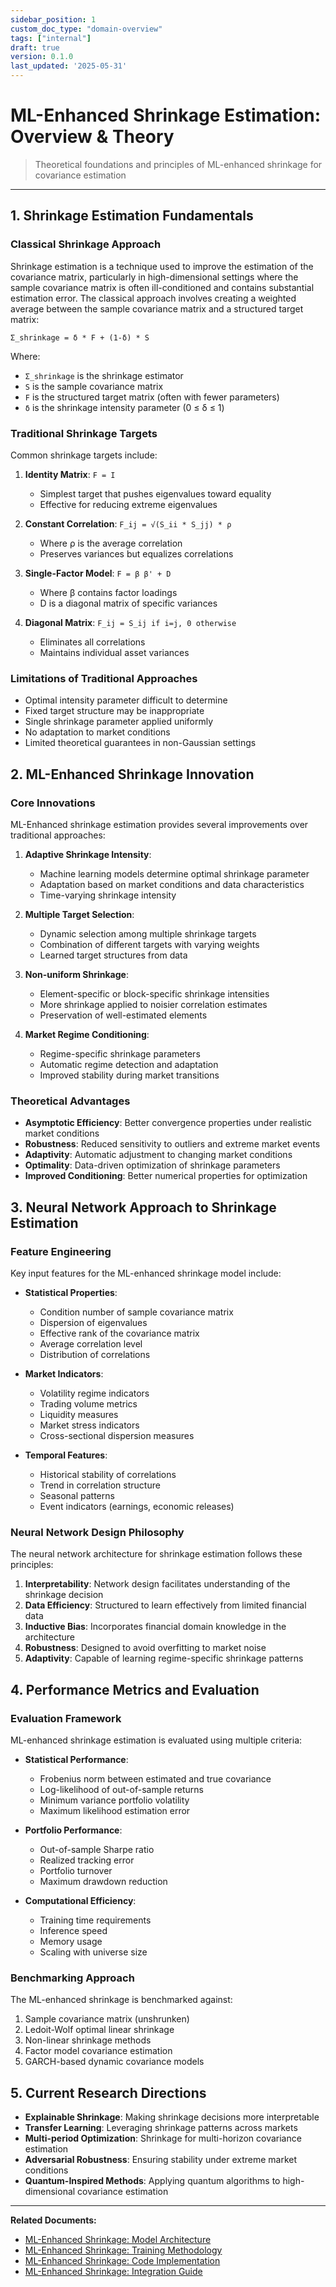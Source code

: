```yaml
---
sidebar_position: 1
custom_doc_type: "domain-overview"
tags: ["internal"]
draft: true
version: 0.1.0
last_updated: '2025-05-31'
---
```


# ML-Enhanced Shrinkage Estimation: Overview & Theory

> Theoretical foundations and principles of ML-enhanced shrinkage for covariance estimation

---

## 1. Shrinkage Estimation Fundamentals

### Classical Shrinkage Approach

Shrinkage estimation is a technique used to improve the estimation of the covariance matrix, particularly in high-dimensional settings where the sample covariance matrix is often ill-conditioned and contains substantial estimation error. The classical approach involves creating a weighted average between the sample covariance matrix and a structured target matrix:

```
Σ_shrinkage = δ * F + (1-δ) * S
```

Where:
- `Σ_shrinkage` is the shrinkage estimator
- `S` is the sample covariance matrix
- `F` is the structured target matrix (often with fewer parameters)
- `δ` is the shrinkage intensity parameter (0 ≤ δ ≤ 1)

### Traditional Shrinkage Targets

Common shrinkage targets include:

1. **Identity Matrix**: `F = I`
   - Simplest target that pushes eigenvalues toward equality
   - Effective for reducing extreme eigenvalues

2. **Constant Correlation**: `F_ij = √(S_ii * S_jj) * ρ`
   - Where ρ is the average correlation
   - Preserves variances but equalizes correlations

3. **Single-Factor Model**: `F = β β' + D`
   - Where β contains factor loadings
   - D is a diagonal matrix of specific variances

4. **Diagonal Matrix**: `F_ij = S_ij if i=j, 0 otherwise`
   - Eliminates all correlations
   - Maintains individual asset variances

### Limitations of Traditional Approaches

* Optimal intensity parameter difficult to determine
* Fixed target structure may be inappropriate
* Single shrinkage parameter applied uniformly
* No adaptation to market conditions
* Limited theoretical guarantees in non-Gaussian settings

## 2. ML-Enhanced Shrinkage Innovation

### Core Innovations

ML-Enhanced shrinkage estimation provides several improvements over traditional approaches:

1. **Adaptive Shrinkage Intensity**:
   - Machine learning models determine optimal shrinkage parameter
   - Adaptation based on market conditions and data characteristics
   - Time-varying shrinkage intensity

2. **Multiple Target Selection**:
   - Dynamic selection among multiple shrinkage targets
   - Combination of different targets with varying weights
   - Learned target structures from data

3. **Non-uniform Shrinkage**:
   - Element-specific or block-specific shrinkage intensities
   - More shrinkage applied to noisier correlation estimates
   - Preservation of well-estimated elements

4. **Market Regime Conditioning**:
   - Regime-specific shrinkage parameters
   - Automatic regime detection and adaptation
   - Improved stability during market transitions

### Theoretical Advantages

* **Asymptotic Efficiency**: Better convergence properties under realistic market conditions
* **Robustness**: Reduced sensitivity to outliers and extreme market events
* **Adaptivity**: Automatic adjustment to changing market conditions
* **Optimality**: Data-driven optimization of shrinkage parameters
* **Improved Conditioning**: Better numerical properties for optimization

## 3. Neural Network Approach to Shrinkage Estimation

### Feature Engineering

Key input features for the ML-enhanced shrinkage model include:

* **Statistical Properties**: 
  - Condition number of sample covariance matrix
  - Dispersion of eigenvalues
  - Effective rank of the covariance matrix
  - Average correlation level
  - Distribution of correlations

* **Market Indicators**:
  - Volatility regime indicators
  - Trading volume metrics
  - Liquidity measures
  - Market stress indicators
  - Cross-sectional dispersion measures

* **Temporal Features**:
  - Historical stability of correlations
  - Trend in correlation structure
  - Seasonal patterns
  - Event indicators (earnings, economic releases)

### Neural Network Design Philosophy

The neural network architecture for shrinkage estimation follows these principles:

1. **Interpretability**: Network design facilitates understanding of the shrinkage decision
2. **Data Efficiency**: Structured to learn effectively from limited financial data
3. **Inductive Bias**: Incorporates financial domain knowledge in the architecture
4. **Robustness**: Designed to avoid overfitting to market noise
5. **Adaptivity**: Capable of learning regime-specific shrinkage patterns

## 4. Performance Metrics and Evaluation

### Evaluation Framework

ML-enhanced shrinkage estimation is evaluated using multiple criteria:

* **Statistical Performance**:
  - Frobenius norm between estimated and true covariance
  - Log-likelihood of out-of-sample returns
  - Minimum variance portfolio volatility
  - Maximum likelihood estimation error

* **Portfolio Performance**:
  - Out-of-sample Sharpe ratio
  - Realized tracking error
  - Portfolio turnover
  - Maximum drawdown reduction

* **Computational Efficiency**:
  - Training time requirements
  - Inference speed
  - Memory usage
  - Scaling with universe size

### Benchmarking Approach

The ML-enhanced shrinkage is benchmarked against:

1. Sample covariance matrix (unshrunken)
2. Ledoit-Wolf optimal linear shrinkage
3. Non-linear shrinkage methods
4. Factor model covariance estimation
5. GARCH-based dynamic covariance models

## 5. Current Research Directions

* **Explainable Shrinkage**: Making shrinkage decisions more interpretable
* **Transfer Learning**: Leveraging shrinkage patterns across markets
* **Multi-period Optimization**: Shrinkage for multi-horizon covariance estimation
* **Adversarial Robustness**: Ensuring stability under extreme market conditions
* **Quantum-Inspired Methods**: Applying quantum algorithms to high-dimensional covariance estimation

---

**Related Documents:**
* [ML-Enhanced Shrinkage: Model Architecture](./bl-ai-shrinkage-model.md)
* [ML-Enhanced Shrinkage: Training Methodology](./bl-ai-shrinkage-training.md)
* [ML-Enhanced Shrinkage: Code Implementation](./bl-ai-shrinkage-code.md)
* [ML-Enhanced Shrinkage: Integration Guide](./bl-ai-shrinkage-integration.md)